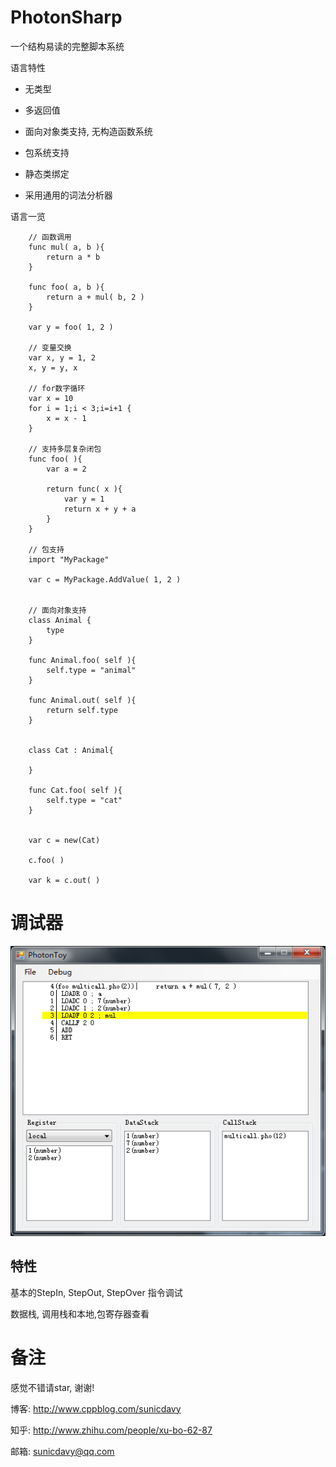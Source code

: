 # PhotonSharp
一个结构易读的完整脚本系统

语言特性

* 无类型

* 多返回值

* 面向对象类支持, 无构造函数系统

* 包系统支持

* 静态类绑定

* 采用通用的词法分析器

语言一览

```golang
	// 函数调用
	func mul( a, b ){
	    return a * b
	}
	
	func foo( a, b ){
	    return a + mul( b, 2 )
	}
	
	var y = foo( 1, 2 )
	
	// 变量交换
	var x, y = 1, 2
	x, y = y, x
	
	// for数字循环
	var x = 10
	for i = 1;i < 3;i=i+1 {
	    x = x - 1
	}

	// 支持多层复杂闭包
	func foo( ){
		var a = 2

		return func( x ){
			var y = 1
			return x + y + a
		}
	}

	// 包支持	
	import "MyPackage"
	
	var c = MyPackage.AddValue( 1, 2 )
	

	// 面向对象支持
	class Animal {
		type
	}
	
	func Animal.foo( self ){
		self.type = "animal"
	}
	
	func Animal.out( self ){
		return self.type
	}
	
	
	class Cat : Animal{
	
	}
	
	func Cat.foo( self ){
		self.type = "cat"
	}
	
	
	var c = new(Cat)
	
	c.foo( )
	
	var k = c.out( )
```


# 调试器
![调试器](ScreenShot/debugger.png)

## 特性

基本的StepIn, StepOut, StepOver 指令调试

数据栈, 调用栈和本地,包寄存器查看

	
# 备注

感觉不错请star, 谢谢!

博客: http://www.cppblog.com/sunicdavy

知乎: http://www.zhihu.com/people/xu-bo-62-87

邮箱: sunicdavy@qq.com
